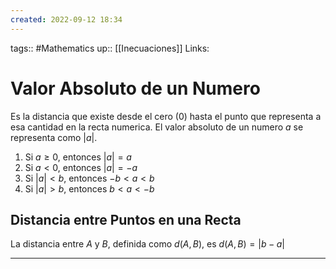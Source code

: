 ```yaml
---
created: 2022-09-12 18:34
---
```

tags:: #Mathematics 
up:: [[Inecuaciones]]
Links: 
# Valor Absoluto de un Numero
Es la distancia que existe desde el cero ($0$) hasta el punto que representa a esa cantidad en la recta numerica. El valor absoluto de un numero $a$ se representa como $|a|$.
1. Si $a \geq 0$, entonces $|a| = a$
2. Si $a < 0$, entonces $|a| = -a$
3. Si $|a| < b$, entonces $-b < a < b$
4. Si $|a| > b$, entonces $b < a < -b$
## Distancia entre Puntos en una Recta
La distancia entre $A$ y $B$, definida como $d(A,B)$, es $d(A,B) = |b - a|$
___
